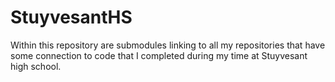 # StuyvesantHS

Within this repository are submodules linking to all my repositories that have some connection to code that I completed during my time at Stuyvesant high school. 
